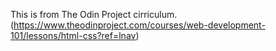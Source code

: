 This is from The Odin Project cirriculum. (https://www.theodinproject.com/courses/web-development-101/lessons/html-css?ref=lnav)
